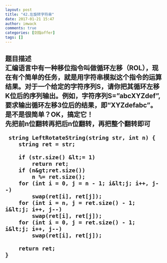 ```yaml
---
layout: post
title: "42.左旋转字符串"
date: 2017-01-21 15:47
author: imwack
comments: true
categories: [剑指offer]
tags: []
---
```

<h2 class="subject-item-title">题目描述


<div class="subject-describe">汇编语言中有一种移位指令叫做循环左移（ROL），现在有个简单的任务，就是用字符串模拟这个指令的运算结果。对于一个给定的字符序列S，请你把其循环左移K位后的序列输出。例如，字符序列S=”abcXYZdef”,要求输出循环左移3位后的结果，即“XYZdefabc”。是不是很简单？OK，搞定它！</div>
<div class="subject-describe"></div>
<div class="subject-describe">先把前n位翻转再把后n位翻转，再把整个翻转即可</div>
 
	 string LeftRotateString(string str, int n) {
        string ret = str;
    
        if (str.size() &lt;= 1)
            return ret;
        if (n&gt;ret.size())
            n %= ret.size();
        for (int i = 0, j = n - 1; i&lt;j; i++, j--)
            swap(ret[i], ret[j]);
        for (int i = n, j = ret.size() - 1; i&lt;j; i++, j--)
            swap(ret[i], ret[j]);
        for (int i = 0, j = ret.size() - 1; i&lt;j; i++, j--)
            swap(ret[i], ret[j]);
    
        return ret;
    }

&nbsp;

</div>
